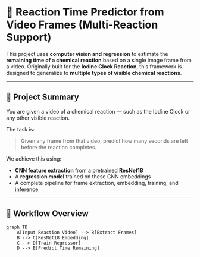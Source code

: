 # 🧪 Reaction Time Predictor from Video Frames (Multi-Reaction Support)

This project uses **computer vision and regression** to estimate the **remaining time of a chemical reaction** based on a single image frame from a video. Originally built for the **Iodine Clock Reaction**, this framework is designed to generalize to **multiple types of visible chemical reactions**.

---

## 📘 Project Summary

You are given a video of a chemical reaction — such as the Iodine Clock or any other visible reaction.

The task is:

> Given any frame from that video, predict how many seconds are left before the reaction completes.

We achieve this using:

- **CNN feature extraction** from a pretrained **ResNet18**
- A **regression model** trained on these CNN embeddings
- A complete pipeline for frame extraction, embedding, training, and inference

---

## 🔁 Workflow Overview

```mermaid
graph TD
    A[Input Reaction Video] --> B[Extract Frames]
    B --> C[ResNet18 Embedding]
    C --> D[Train Regressor]
    D --> E[Predict Time Remaining]

